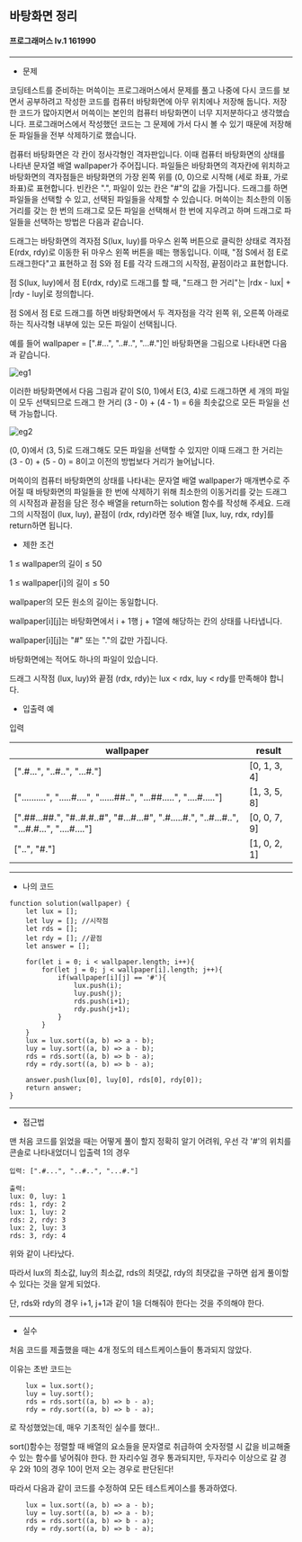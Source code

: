 ## 바탕화면 정리
#### 프로그래머스 lv.1 161990
------
* 문제

코딩테스트를 준비하는 머쓱이는 프로그래머스에서 문제를 풀고 나중에 다시 코드를 보면서 공부하려고 작성한 코드를 컴퓨터 바탕화면에 아무 위치에나 저장해 둡니다. 저장한 코드가 많아지면서 머쓱이는 본인의 컴퓨터 바탕화면이 너무 지저분하다고 생각했습니다. 프로그래머스에서 작성했던 코드는 그 문제에 가서 다시 볼 수 있기 때문에 저장해 둔 파일들을 전부 삭제하기로 했습니다.

컴퓨터 바탕화면은 각 칸이 정사각형인 격자판입니다. 이때 컴퓨터 바탕화면의 상태를 나타낸 문자열 배열 wallpaper가 주어집니다. 파일들은 바탕화면의 격자칸에 위치하고 바탕화면의 격자점들은 바탕화면의 가장 왼쪽 위를 (0, 0)으로 시작해 (세로 좌표, 가로 좌표)로 표현합니다. 빈칸은 ".", 파일이 있는 칸은 "#"의 값을 가집니다. 드래그를 하면 파일들을 선택할 수 있고, 선택된 파일들을 삭제할 수 있습니다. 머쓱이는 최소한의 이동거리를 갖는 한 번의 드래그로 모든 파일을 선택해서 한 번에 지우려고 하며 드래그로 파일들을 선택하는 방법은 다음과 같습니다.

드래그는 바탕화면의 격자점 S(lux, luy)를 마우스 왼쪽 버튼으로 클릭한 상태로 격자점 E(rdx, rdy)로 이동한 뒤 마우스 왼쪽 버튼을 떼는 행동입니다. 이때, "점 S에서 점 E로 드래그한다"고 표현하고 점 S와 점 E를 각각 드래그의 시작점, 끝점이라고 표현합니다.

점 S(lux, luy)에서 점 E(rdx, rdy)로 드래그를 할 때, "드래그 한 거리"는 |rdx - lux| + |rdy - luy|로 정의합니다.

점 S에서 점 E로 드래그를 하면 바탕화면에서 두 격자점을 각각 왼쪽 위, 오른쪽 아래로 하는 직사각형 내부에 있는 모든 파일이 선택됩니다.

예를 들어 wallpaper = [".#...", "..#..", "...#."]인 바탕화면을 그림으로 나타내면 다음과 같습니다.

![eg1](https://grepp-programmers.s3.ap-northeast-2.amazonaws.com/files/production/ec8b3f44-17e9-4044-8117-fad0f1f4402f/eg1.png)


이러한 바탕화면에서 다음 그림과 같이 S(0, 1)에서 E(3, 4)로 드래그하면 세 개의 파일이 모두 선택되므로 드래그 한 거리 (3 - 0) + (4 - 1) = 6을 최솟값으로 모든 파일을 선택 가능합니다.


![eg2](https://grepp-programmers.s3.ap-northeast-2.amazonaws.com/files/production/e69e8776-4e56-4abb-b2a7-3dc695620ef4/eg1-2.png)

(0, 0)에서 (3, 5)로 드래그해도 모든 파일을 선택할 수 있지만 이때 드래그 한 거리는 (3 - 0) + (5 - 0) = 8이고 이전의 방법보다 거리가 늘어납니다.

머쓱이의 컴퓨터 바탕화면의 상태를 나타내는 문자열 배열 wallpaper가 매개변수로 주어질 때 바탕화면의 파일들을 한 번에 삭제하기 위해 최소한의 이동거리를 갖는 드래그의 시작점과 끝점을 담은 정수 배열을 return하는 solution 함수를 작성해 주세요. 드래그의 시작점이 (lux, luy), 끝점이 (rdx, rdy)라면 정수 배열 [lux, luy, rdx, rdy]를 return하면 됩니다.

* 제한 조건

1 ≤ wallpaper의 길이 ≤ 50

1 ≤ wallpaper[i]의 길이 ≤ 50

wallpaper의 모든 원소의 길이는 동일합니다.

wallpaper[i][j]는 바탕화면에서 i + 1행 j + 1열에 해당하는 칸의 상태를 나타냅니다.

wallpaper[i][j]는 "#" 또는 "."의 값만 가집니다.

바탕화면에는 적어도 하나의 파일이 있습니다.

드래그 시작점 (lux, luy)와 끝점 (rdx, rdy)는 lux < rdx, luy < rdy를 만족해야 합니다.


* 입출력 예

입력 

|wallpaper|result|
|------|---------|
|[".#...", "..#..", "...#."]|[0, 1, 3, 4]|
|["..........", ".....#....", "......##..", "...##.....", "....#....."]|[1, 3, 5, 8]|
|[".##...##.", "#..#.#..#", "#...#...#", ".#.....#.", "..#...#..", "...#.#...", "....#...."]|[0, 0, 7, 9]|
|["..", "#."]|[1, 0, 2, 1]|


-----

* 나의 코드
```
function solution(wallpaper) {
    let lux = [];
    let luy = []; //시작점
    let rds = [];
    let rdy = []; //끝점
    let answer = [];
    
    for(let i = 0; i < wallpaper.length; i++){
        for(let j = 0; j < wallpaper[i].length; j++){
            if(wallpaper[i][j] == '#'){
                lux.push(i);
                luy.push(j);
                rds.push(i+1);
                rdy.push(j+1);
            }
        }
    }
    lux = lux.sort((a, b) => a - b);
    luy = luy.sort((a, b) => a - b);
    rds = rds.sort((a, b) => b - a);
    rdy = rdy.sort((a, b) => b - a);
    
    answer.push(lux[0], luy[0], rds[0], rdy[0]);
    return answer;
}

```
----
* 접근법

맨 처음 코드를 읽었을 때는 어떻게 풀이 할지 정확히 알기 어려워, 우선 각 '#'의 위치를 콘솔로 나타내었더니 입출력 1의 경우
```
입력: [".#...", "..#..", "...#."]

출력:
lux: 0, luy: 1
rds: 1, rdy: 2
lux: 1, luy: 2
rds: 2, rdy: 3
lux: 2, luy: 3
rds: 3, rdy: 4
```
위와 같이 나타났다.

따라서 lux의 최소값, luy의 최소값, rds의 최댓값, rdy의 최댓값을 구하면 쉽게 풀이할 수 있다는 것을 알게 되었다.

단, rds와 rdy의 경우 i+1, j+1과 같이 1을 더해줘야 한다는 것을 주의해야 한다.

-----

* 실수

처음 코드를 제출했을 때는 4개 정도의 테스트케이스들이 통과되지 않았다.

이유는 초반 코드는
```
    lux = lux.sort();
    luy = luy.sort();
    rds = rds.sort((a, b) => b - a);
    rdy = rdy.sort((a, b) => b - a);
```
로 작성했었는데, 매우 기초적인 실수를 했다!..

sort()함수는 정렬할 때 배열의 요소들을 문자열로 취급하여 숫자정렬 시 값을 비교해줄 수 있는 함수를 넣어줘야 한다.
한 자리수일 경우 통과되지만, 두자리수 이상으로 갈 경우 2와 10의 경우 10이 먼저 오는 경우로 판단된다!

따라서 다음과 같이 코드를 수정하여 모든 테스트케이스를 통과하였다.

```
    lux = lux.sort((a, b) => a - b);
    luy = luy.sort((a, b) => a - b);
    rds = rds.sort((a, b) => b - a);
    rdy = rdy.sort((a, b) => b - a);
```
